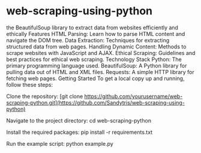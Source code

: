 # web-scraping-using-python

the BeautifulSoup library to extract data from websites efficiently and ethically
Features
HTML Parsing: Learn how to parse HTML content and navigate the DOM tree.
Data Extraction: Techniques for extracting structured data from web pages.
Handling Dynamic Content: Methods to scrape websites with JavaScript and AJAX.
Ethical Scraping: Guidelines and best practices for ethical web scraping.
Technology Stack
Python: The primary programming language used.
BeautifulSoup: A Python library for pulling data out of HTML and XML files.
Requests: A simple HTTP library for fetching web pages.
Getting Started
To get a local copy up and running, follow these steps:

Clone the repository:
[git clone https://github.com/yourusername/web-scraping-python.git](https://github.com/Sandytris/web-scraping-using-python)

Navigate to the project directory:
cd web-scraping-python

Install the required packages:
pip install -r requirements.txt

Run the example script:
python example.py
